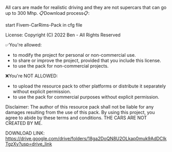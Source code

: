 All cars are made for realistic driving and they are not supercars that can go up to 300 Mhp.
📋Download process📋:​

start Fivem-CarRims-Pack in cfg file​

License:
Copyright (C) 2022 Ben - All Rights Reserved

✅You're allowed:
- to modify the project for personal or non-commercial use.
- to share or improve the project, provided that you include this license.
- to use the pack for non-commercial projects.

❌You're NOT ALLOWED:
- to upload the resource pack to other platforms or distribute it separately without explicit permission.
- to use the pack for commercial purposes without explicit permission.

Disclaimer:
The author of this resource pack shall not be liable for any damages resulting from the use of this pack.
By using this project, you agree to abide by these terms and conditions.
THE CARS ARE NOT CREATED BY ME​.

DOWNLOAD LINK:
https://drive.google.com/drive/folders/18ga2DoQN8U2OLkap0muk9AdDCIkTgzXy?usp=drive_link
